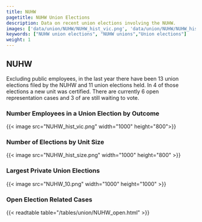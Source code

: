```yaml
---
title: NUHW
pagetitle: NUHW Union Elections
description: Data on recent union elections involving the NUHW.
images: ['data/union/NUHW/NUHW_hist_vic.png', 'data/union/NUHW/NUHW_hist_size.png', 'data/union/NUHW/NUHW_10.png']
keywords: ["NUHW union elections", "NUHW unions","Union elections"]
weight: 1
---
```

##  NUHW

Excluding public employees, in the last year there have been 13 union elections filed by the NUHW and 11 union elections held. In 4 of those elections a new unit was certified. There are currently 6 open representation cases and 3 of are still waiting to vote.

### Number Employees in a Union Election by Outcome
{{< image src="NUHW_hist_vic.png" width="1000" height="800">}}

### Number of Elections by Unit Size
{{< image src="NUHW_hist_size.png" width="1000" height="800" >}}

### Largest Private Union Elections
{{< image src="NUHW_10.png" width="1000" height="1000"  >}}

### Open Election Related Cases
{{< readtable table="/tables/union/NUHW_open.html" >}}

